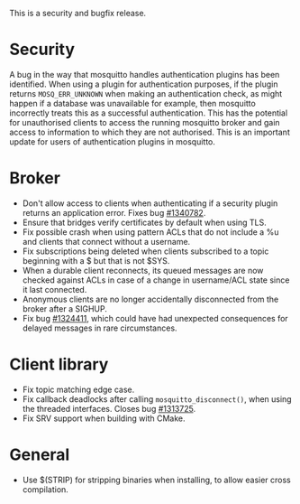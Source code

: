 <!--
.. title: Version 1.3.2 released
.. slug: version-1-3-2-released
.. date: 2014-07-14 13:10:05
.. tags: Releases,Security
.. category:
.. link:
.. description:
.. type: text
-->

This is a security and bugfix release.

# Security

A bug in the way that mosquitto handles authentication plugins has been
identified. When using a plugin for authentication purposes, if the plugin
returns `MOSQ_ERR_UNKNOWN` when making an authentication check, as might happen
if a database was unavailable for example, then mosquitto incorrectly treats
this as a successful authentication. This has the potential for unauthorised
clients to access the running mosquitto broker and gain access to information
to which they are not authorised. This is an important update for users of
authentication plugins in mosquitto.

# Broker

* Don't allow access to clients when authenticating if a security plugin
  returns an application error. Fixes bug [#1340782].
* Ensure that bridges verify certificates by default when using TLS.
* Fix possible crash when using pattern ACLs that do not include a %u and
  clients that connect without a username.
* Fix subscriptions being deleted when clients subscribed to a topic beginning
  with a $ but that is not $SYS.
* When a durable client reconnects, its queued messages are now checked
  against ACLs in case of a change in username/ACL state since it last
  connected.
* Anonymous clients are no longer accidentally disconnected from the broker
  after a SIGHUP.
* Fix bug [#1324411], which could have had unexpected consequences for delayed
  messages in rare circumstances.

# Client library

* Fix topic matching edge case.
* Fix callback deadlocks after calling `mosquitto_disconnect()`, when using
  the threaded interfaces. Closes bug [#1313725].
* Fix SRV support when building with CMake.

# General

* Use $(STRIP) for stripping binaries when installing, to allow easier cross
  compilation.

[#1313725]: https://bugs.launchpad.net/mosquitto/+bug/1313725

[#1324411]: https://bugs.launchpad.net/mosquitto/+bug/1324411

[#1340782]: https://bugs.launchpad.net/mosquitto/+bug/1340782
